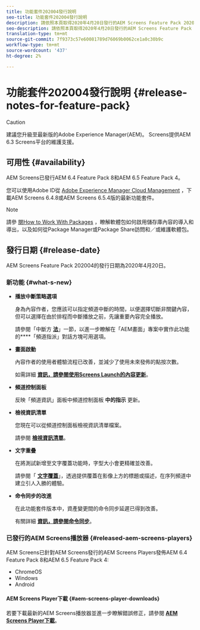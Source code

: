 ```yaml
---
title: 功能套件202004發行說明
seo-title: 功能套件202004發行說明
description: 請依照本頁取得2020年4月20日發行的AEM Screens Feature Pack 202004的資訊。
seo-description: 請依照本頁取得2020年4月20日發行的AEM Screens Feature Pack 202004的資訊。
translation-type: tm+mt
source-git-commit: 7f9373c57e60081789d76069b0062ce1a0c30b9c
workflow-type: tm+mt
source-wordcount: '437'
ht-degree: 2%

---
```



# 功能套件202004發行說明 {#release-notes-for-feature-pack}

>[!CAUTION]
>
>建議您升級至最新版的Adobe Experience Manager(AEM)。 Screens提供AEM 6.3 Screens平台的維護支援。

## 可用性 {#availability}

AEM Screens已發行AEM 6.4 Feature Pack 8和AEM 6.5 Feature Pack 4。

您可以使用Adobe ID從 [Adobe Experience Manager Cloud Management](https://www.adobeaemcloud.com/content/packageshare/tools/login.html?resource=%2Fcontent%2Fmarketplace%2FmarketplaceProxy.html%3FpackagePath%3D%2Fcontent%2Fcompanies%2Fprivate%2Fsanjeev-adobe%2Fpackages%2FAEM%2520Screens%25206.5%2520FP4%2Fcq-6.5.0-featurepack-screens&amp;$$login$$=%24%24login%24%24) ，下載AEM Screens 6.4.8或AEM Screens 6.5.4版的最新功能套件。

>[!NOTE]
>請參 [閱How to Work With Packages](https://docs.adobe.com/help/en/experience-manager-65/administering/contentmanagement/package-manager.html) ，瞭解軟體包如何啟用儲存庫內容的導入和導出，以及如何從Package Manager或Package Share訪問和／或維護軟體包。


## 發行日期 {#release-date}

AEM Screens Feature Pack 202004的發行日期為2020年4月20日。

### 新功能 {#what-s-new}

* **播放中斷策略選項**

   身為內容作者，您應該可以指定頻道中斷的時間，以便選擇切斷非關鍵內容，但可以選擇在由於排程而中斷播放之前，先讓重要內容完全播放。

   請參閱「中斷方 **[法](/help/user-guide/channel-assignment.md#interruption-method-channel)**」一節，以進一步瞭解在「AEM畫面」專案中實作此功能的&#x200B;****「頻道指派」對話方塊可用選項。

* **畫面啟動**

   內容作者的使用者體驗流程已改善，並減少了使用未來發佈的點按次數。

   如需詳細 **[資訊，請參閱使用Screens Launch的內容更新](launches.md)**。

* **頻道控制面板**

   反映「頻道資訊」面板中頻道控制面板 **中的指示** 更新。


* **檢視資訊清單**

   您現在可以從頻道控制面板檢視資訊清單檔案。

   請參閱 **[檢視資訊清單](/help/user-guide/managing-channels.md#view-manifest)**。

* **文字重疊**

   在將測試新增至文字覆蓋功能時，字型大小會更精確並改善。

   請參閱「 **[文字覆蓋](text-overlay.md)**」，透過提供覆蓋在影像上方的標題或描述，在序列頻道中建立引人入勝的體驗。

* **命令同步的改進**

   在此功能套件版本中，資產變更間的命令同步延遲已得到改善。

   有關詳細 **[資訊，請參閱命令同步](using-command-sync.md)**。

### 已發行的AEM Screens播放器 {#released-aem-screens-players}

AEM Screens已針對AEM Screens發行的AEM Screens Players發佈AEM 6.4 Feature Pack 8和AEM 6.5 Feature Pack 4:

* ChromeOS
* Windows
* Android

#### AEM Screens Player下載  {#aem-screens-player-downloads}

若要下載最新的AEM Screens播放器並進一步瞭解錯誤修正，請參閱 **[AEM Screens Player下載](https://download.macromedia.com/screens/)**。
